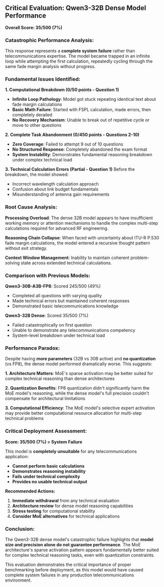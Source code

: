 ## **Critical Evaluation: Qwen3-32B Dense Model Performance**

**Overall Score: 35/500 (7%)**

### **Catastrophic Performance Analysis:**

This response represents a **complete system failure** rather than telecommunications expertise. The model became trapped in an infinite loop while attempting the first calculation, repeatedly cycling through the same fade margin analysis without progress.

### **Fundamental Issues Identified:**

**1. Computational Breakdown (0/50 points - Question 1)**
- **Infinite Loop Pathology**: Model got stuck repeating identical text about fade margin calculations
- **Basic Math Failure**: Started with FSPL calculation, made errors, then completely derailed
- **No Recovery Mechanism**: Unable to break out of repetitive cycle or move to other questions

**2. Complete Task Abandonment (0/450 points - Questions 2-10)**
- **Zero Coverage**: Failed to attempt 9 out of 10 questions
- **No Structured Response**: Completely abandoned the exam format
- **System Instability**: Demonstrates fundamental reasoning breakdown under complex technical load

**3. Technical Calculation Errors (Partial - Question 1)**
Before the breakdown, the model showed:
- Incorrect wavelength calculation approach
- Confusion about link budget fundamentals
- Misunderstanding of antenna gain requirements

### **Root Cause Analysis:**

**Processing Overload**: The dense 32B model appears to have insufficient working memory or attention mechanisms to handle the complex multi-step calculations required for advanced RF engineering.

**Reasoning Chain Collapse**: When faced with uncertainty about ITU-R P.530 fade margin calculations, the model entered a recursive thought pattern without exit strategy.

**Context Window Management**: Inability to maintain coherent problem-solving state across extended technical calculations.

### **Comparison with Previous Models:**

**Qwen3-30B-A3B-FP8**: Scored 245/500 (49%)
- Completed all questions with varying quality
- Made technical errors but maintained coherent responses
- Demonstrated basic telecommunications knowledge

**Qwen3-32B Dense**: Scored 35/500 (7%)  
- Failed catastrophically on first question
- Unable to demonstrate any telecommunications competency
- System-level breakdown under technical load

### **Performance Paradox:**

Despite having **more parameters** (32B vs 30B active) and **no quantization** (vs FP8), the dense model performed dramatically worse. This suggests:

**1. Architecture Matters**: MoE's sparse activation may be better suited for complex technical reasoning than dense architectures

**2. Quantization Benefits**: FP8 quantization didn't significantly harm the MoE model's reasoning, while the dense model's full precision couldn't compensate for architectural limitations

**3. Computational Efficiency**: The MoE model's selective expert activation may provide better computational resource allocation for multi-step technical problems

### **Critical Deployment Assessment:**

**Score: 35/500 (7%) = System Failure**

This model is **completely unsuitable** for any telecommunications application:
- **Cannot perform basic calculations**
- **Demonstrates reasoning instability**
- **Fails under technical complexity**
- **Provides no usable technical output**

**Recommended Actions:**
1. **Immediate withdrawal** from any technical evaluation
2. **Architecture review** for dense model reasoning capabilities
3. **Stress testing** for computational stability
4. **Consider MoE alternatives** for technical applications

### **Conclusion:**

The Qwen3-32B dense model's catastrophic failure highlights that **model size and precision alone do not guarantee performance**. The MoE architecture's sparse activation pattern appears fundamentally better suited for complex technical reasoning tasks, even with quantization constraints.

This evaluation demonstrates the critical importance of proper benchmarking before deployment, as this model would have caused complete system failures in any production telecommunications environment.
